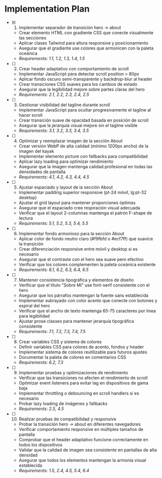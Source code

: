 # Implementation Plan

- [x] 1. Implementar separador de transición hero → about
  - Crear elemento HTML con gradiente CSS que conecte visualmente las secciones
  - Aplicar clases Tailwind para altura responsive y posicionamiento
  - Asegurar que el gradiente use colores que armonicen con la paleta oceánica
  - _Requirements: 1.1, 1.2, 1.3, 1.4, 1.5_

- [ ] 2. Crear header adaptativo con comportamiento de scroll
  - Implementar JavaScript para detectar scroll position > 80px
  - Aplicar fondo oscuro semi-transparente y backdrop-blur al header
  - Crear transiciones CSS suaves para los cambios de estado
  - Asegurar que la legibilidad mejore sobre partes claras del hero
  - _Requirements: 2.1, 2.2, 2.3, 2.4, 2.5_

- [ ] 3. Gestionar visibilidad del tagline durante scroll
  - Implementar JavaScript para ocultar progresivamente el tagline al hacer scroll
  - Crear transición suave de opacidad basada en posición de scroll
  - Asegurar que la jerarquía visual mejore sin el tagline visible
  - _Requirements: 3.1, 3.2, 3.3, 3.4, 3.5_

- [ ] 4. Optimizar y reemplazar imagen de la sección About
  - Crear versión WebP de alta calidad (mínimo 1200px ancho) de la imagen del kayak
  - Implementar elemento picture con fallbacks para compatibilidad
  - Aplicar lazy loading para optimizar rendimiento
  - Asegurar que la imagen mantenga calidad profesional en todas las densidades de pantalla
  - _Requirements: 4.1, 4.2, 4.3, 4.4, 4.5_

- [ ] 5. Ajustar espaciado y layout de la sección About
  - Implementar padding superior responsive (pt-24 móvil, lg:pt-32 desktop)
  - Ajustar el grid layout para mantener proporciones óptimas
  - Asegurar que el espaciado cree respiración visual adecuada
  - Verificar que el layout 2-columnas mantenga el patrón F-shape de lectura
  - _Requirements: 5.1, 5.2, 5.3, 5.4, 5.5_

- [ ] 6. Implementar fondo armonioso para la sección About
  - Aplicar color de fondo neutro claro (#f9fbfd o #ecf7ff) que suavice la transición
  - Crear diferenciación responsive entre móvil y desktop si es necesario
  - Asegurar que el contraste con el hero sea suave pero efectivo
  - Verificar que los colores complementen la paleta oceánica existente
  - _Requirements: 6.1, 6.2, 6.3, 6.4, 6.5_

- [ ] 7. Mantener consistencia tipográfica y elementos de diseño
  - Verificar que el título "Sobre Mí" use font-serif consistente con el hero
  - Asegurar que los párrafos mantengan la fuente sans establecida
  - Implementar subrayado con color acento que conecte con botones y espiral del hero
  - Verificar que el ancho de texto mantenga 65-75 caracteres por línea para legibilidad
  - Ajustar prose classes para mantener jerarquía tipográfica consistente
  - _Requirements: 7.1, 7.2, 7.3, 7.4, 7.5_

- [ ] 8. Crear variables CSS y sistema de colores
  - Definir variables CSS para colores de acento, fondos y header
  - Implementar sistema de colores reutilizable para futuros ajustes
  - Documentar la paleta de colores en comentarios CSS
  - _Requirements: 6.2, 7.3_

- [ ] 9. Implementar pruebas y optimizaciones de rendimiento
  - Verificar que las transiciones no afecten el rendimiento de scroll
  - Optimizar event listeners para evitar lag en dispositivos de gama baja
  - Implementar throttling o debouncing en scroll handlers si es necesario
  - Probar lazy loading de imágenes y fallbacks
  - _Requirements: 2.5, 4.5_

- [ ] 10. Realizar pruebas de compatibilidad y responsive
  - Probar la transición hero → about en diferentes navegadores
  - Verificar comportamiento responsive en múltiples tamaños de pantalla
  - Comprobar que el header adaptativo funcione correctamente en todos los dispositivos
  - Validar que la calidad de imagen sea consistente en pantallas de alta densidad
  - Asegurar que todos los elementos mantengan la armonía visual establecida
  - _Requirements: 1.5, 2.4, 4.5, 5.4, 6.4_
